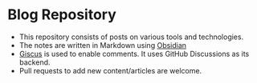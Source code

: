 # Blog Repository

- This repository consists of posts on various tools and technologies.
- The notes are written in Markdown using [Obsidian](https://obsidian.md)
- [Giscus](https://giscus.app) is used to enable comments. It uses GitHub Discussions as its backend.
- Pull requests to add new content/articles are welcome.
